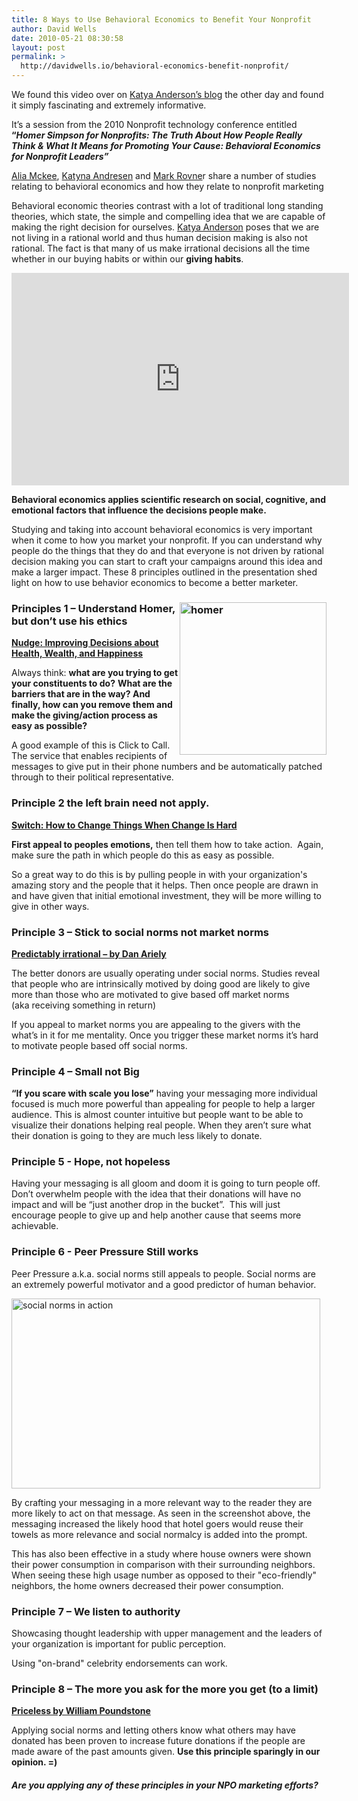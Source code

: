 ```yaml
---
title: 8 Ways to Use Behavioral Economics to Benefit Your Nonprofit
author: David Wells
date: 2010-05-21 08:30:58
layout: post
permalink: >
  http://davidwells.io/behavioral-economics-benefit-nonprofit/
---
```


We found this video over on <a href="http://www.nonprofitmarketingblog.com/">Katya Anderson’s blog</a> the other day and found it simply fascinating and extremely informative.

It’s a session from the 2010 Nonprofit technology conference entitled <strong>“</strong><em><strong>Homer Simpson for Nonprofits: The Truth About How People Really Think &amp; What It Means for Promoting Your Cause: Behavioral Economics for Nonprofit Leaders”</strong></em>

<a href="http://seachangestrategies.com/blog/our-team/">Alia Mckee</a>, <a href="http://www.nonprofitmarketingblog.com/">Katyna Andresen</a> and <a href="http://seachangestrategies.com/blog/our-team/">Mark Rovne</a>r share a number of studies relating to behavioral economics and how they relate to nonprofit marketing

Behavioral economic theories contrast with a lot of traditional long standing theories, which state, the simple and compelling idea that we are capable of making the right decision for ourselves. <a href="https://www.ntenonline.org/eweb/DynamicPage.aspx?webcode=SpeakerDetail&amp;cst_id=000082246I">Katya Anderson</a> poses that we are not living in a rational world and thus human decision making is also not rational. The fact is that many of us make irrational decisions all the time whether in our buying habits or within our <strong>giving habits</strong>.

<object width="540" height="340" classid="clsid:d27cdb6e-ae6d-11cf-96b8-444553540000" codebase="http://download.macromedia.com/pub/shockwave/cabs/flash/swflash.cab#version=6,0,40,0"><param name="allowFullScreen" value="true" /><param name="allowscriptaccess" value="always" /><param name="src" value="http://www.youtube.com/v/I73DdPXlfbI&amp;hl=en_US&amp;fs=1&amp;" /><param name="allowfullscreen" value="true" /><embed width="540" height="340" type="application/x-shockwave-flash" src="http://www.youtube.com/v/I73DdPXlfbI&amp;hl=en_US&amp;fs=1&amp;" allowFullScreen="true" allowscriptaccess="always" allowfullscreen="true" /></object>

<strong>Behavioral economics applies scientific research on social, cognitive, and emotional factors that influence the decisions people make.</strong>

Studying and taking into account behavioral economics is very important when it come to how you market your nonprofit. If you can understand why people do the things that they do and that everyone is not driven by rational decision making you can start to craft your campaigns around this idea and make a larger impact. These 8 principles outlined in the presentation shed light on how to use behavior economics to become a better marketer.
<!--more-->
<h3><a href="https://s3-us-west-2.amazonaws.com/assets.davidwells.io/legacy/2010/05/homer1.png"><img style="display: inline; margin-left: 0px; margin-right: 0px; border: 0px;" title="homer" src="https://s3-us-west-2.amazonaws.com/assets.davidwells.io/legacy/2010/05/homer_thumb1.png" alt="homer" width="235" height="244" align="right" border="0" /></a> Principles 1 – Understand Homer, but don’t use his ethics</h3>
<strong><a href="http://en.wikipedia.org/wiki/Nudge_(book)">Nudge: Improving Decisions about Health, Wealth, and Happiness</a></strong>

Always think: <strong>what are you trying to get your constituents to do?</strong> <strong>What are the barriers that are in the way? And finally, how can you remove them and make the giving/action process as easy as possible?</strong>

A good example of this is Click to Call. The service that enables recipients of messages to give put in their phone numbers and be automatically patched through to their political representative.
<h3>Principle 2 the left brain need not apply.</h3>
<a href="http://www.chrisbrogan.com/switch-a-book-review/"><strong>Switch: How to Change Things When Change Is Hard</strong></a>

<strong>First appeal to peoples emotions,</strong> then tell them how to take action.  Again, make sure the path in which people do this as easy as possible.

So a great way to do this is by pulling people in with your organization's amazing story and the people that it helps. Then once people are drawn in and have given that initial emotional investment, they will be more willing to give in other ways.
<h3>Principle 3 – Stick to social norms not market norms</h3>
<a href="http://www.predictablyirrational.com/"><strong>Predictably irrational – by Dan Ariely</strong></a>

The better donors are usually operating under social norms. Studies reveal that people who are intrinsically motived by doing good are likely to give more than those who are motivated to give based off market norms (aka receiving something in return)

If you appeal to market norms you are appealing to the givers with the what’s in it for me mentality. Once you trigger these market norms it’s hard to motivate people based off social norms.
<h3>Principle 4 – Small not Big</h3>
<strong>“If you scare with scale you lose”</strong> having your messaging more individual focused is much more powerful than appealing for people to help a larger audience. This is almost counter intuitive but people want to be able to visualize their donations helping real people. When they aren’t sure what their donation is going to they are much less likely to donate.
<h3>Principle 5 - Hope, not hopeless</h3>
Having your messaging is all gloom and doom it is going to turn people off. Don’t overwhelm people with the idea that their donations will have no impact and will be “just another drop in the bucket”.  This will just encourage people to give up and help another cause that seems more achievable.

<h3>Principle 6 - Peer Pressure Still works</h3>

Peer Pressure a.k.a. social norms still appeals to people. Social norms are an extremely powerful motivator and a good predictor of human behavior.

<a href="https://s3-us-west-2.amazonaws.com/assets.davidwells.io/legacy/2010/05/socialnormsinaction1.png"><img style="display: inline; border-width: 0px;" title="social norms in action" src="https://s3-us-west-2.amazonaws.com/assets.davidwells.io/legacy/2010/05/socialnormsinaction_thumb1.png" alt="social norms in action" width="494" height="304" border="0" /></a>

By crafting your messaging in a more relevant way to the reader they are more likely to act on that message. As seen in the screenshot above, the messaging increased the likely hood that hotel goers would reuse their towels as more relevance and social normalcy is added into the prompt.

This has also been effective in a study where house owners were shown their power consumption in comparison with their surrounding neighbors. When seeing these high usage number as opposed to their "eco-friendly" neighbors, the home owners decreased their power consumption.

<h3>Principle 7 – We listen to authority</h3>

Showcasing thought leadership with upper management and the leaders of your organization is important for public perception.

Using "on-brand" celebrity endorsements can work.

<h3>Principle 8 – The more you ask for the more you get (to a limit)</h3>

<a href="http://www.core77.com/blog/book_reviews/book_review_priceless_by_william_poundstone_16250.asp"><strong>Priceless by William Poundstone</strong></a>

Applying social norms and letting others know what others may have donated has been proven to increase future donations if the people are made aware of the past amounts given. <strong>Use this principle sparingly in our opinion. =)</strong>
<h5>Are you applying any of these principles in your NPO marketing efforts?</h5>
